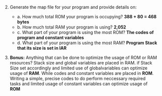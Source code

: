   2. Generate the map file for your program and provide details on:
     * a. How much total ROM your program is occupying?  **388 + 80 = 468 bytes**
     * b. How much total RAM your program is using?      **2,052**
     * c. What part of your program is using the most ROM?  **The codes of program and constant variables**
     * d. What part of your program is using the most RAM?  **Program Stack that its size is set in IAR**
      
  3. **Bonus:** Anything that can be done to optimize the usage of ROM or RAM resources? Stack size and global 
      variables are placed in RAM. if Stack Size set accordingly and limited use of globalvariables can optimize usage of **RAM**.
      While codes and constant variables are placed in **ROM**.  Writing a simple, precise codes to do perform neccessary required 
      tasks and limited usage of constant variables can optimize usage of **ROM** 
      

